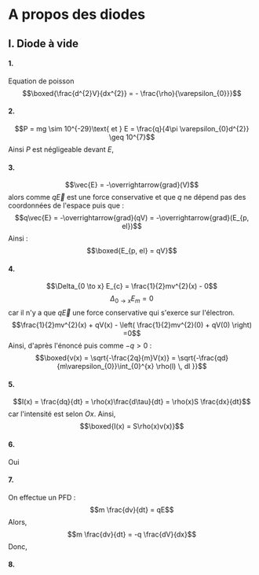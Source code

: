# A propos des diodes
## I. Diode à vide
#### 1.
Equation de poisson
$$\boxed{\frac{d^{2}V}{dx^{2}} = - \frac{\rho}{\varepsilon_{0}}}$$

#### 2.
$$P = mg \sim 10^{-29}\text{ et } E = \frac{q}{4\pi \varepsilon_{0}d^{2}} \geq 10^{7}$$
Ainsi $P$ est négligeable devant $E$, 

#### 3.
$$\vec{E} = -\overrightarrow{grad}(V)$$
alors comme $q\vec{E}$ est une force conservative et que $q$ ne dépend pas des coordonnées de l'espace puis que : 
$$q\vec{E} = -\overrightarrow{grad}(qV) = -\overrightarrow{grad}(E_{p, el})$$
Ainsi :
$$\boxed{E_{p, el} = qV}$$

#### 4.
$$\Delta_{0 \to x} E_{c} = \frac{1}{2}mv^{2}(x) - 0$$
$$\Delta _{0 \to x}E_{m} = 0$$
car il n'y a que $q\vec{E}$ une force conservative qui s'exerce sur l'électron. 
$$\frac{1}{2}mv^{2}(x) + qV(x) - \left( \frac{1}{2}mv^{2}(0) + qV(0) \right) =0$$
Ainsi, d'après l'énoncé puis comme $-q>0$ :
$$\boxed{v(x) = \sqrt{-\frac{2q}{m}V(x)} = \sqrt{-\frac{qd}{m\varepsilon_{0}}\int_{0}^{x} \rho(l) \, dl }}$$

#### 5.
$$I(x) = \frac{dq}{dt} = \rho(x)\frac{d\tau}{dt} = \rho(x)S \frac{dx}{dt}$$
car l'intensité est selon $Ox$.
Ainsi, 
$$\boxed{I(x) = S\rho(x)v(x)}$$

#### 6.
Oui

#### 7.
On effectue un PFD : 
$$m \frac{dv}{dt} = qE$$
Alors, 
$$m \frac{dv}{dt} = -q \frac{dV}{dx}$$
Donc, 

#### 8.

